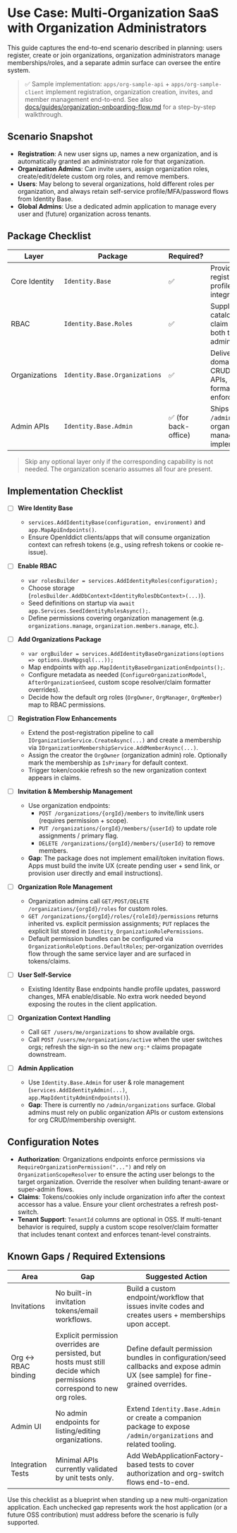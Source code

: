 # Use Case: Multi-Organization SaaS with Organization Administrators

This guide captures the end-to-end scenario described in planning: users register, create or join organizations, organization administrators manage memberships/roles, and a separate admin surface can oversee the entire system.

> ✅ Sample implementation: `apps/org-sample-api` + `apps/org-sample-client` implement registration, organization creation, invites, and member management end-to-end. See also [docs/guides/organization-onboarding-flow.md](organization-onboarding-flow.md) for a step-by-step walkthrough.

## Scenario Snapshot

- **Registration**: A new user signs up, names a new organization, and is automatically granted an administrator role for that organization.
- **Organization Admins**: Can invite users, assign organization roles, create/edit/delete custom org roles, and remove members.
- **Users**: May belong to several organizations, hold different roles per organization, and always retain self-service profile/MFA/password flows from Identity Base.
- **Global Admins**: Use a dedicated admin application to manage every user and (future) organization across tenants.

## Package Checklist

| Layer | Package | Required? | Notes |
| --- | --- | --- | --- |
| Core Identity | `Identity.Base` | ✅ | Provides registration/login, MFA, profile APIs, OpenIddict integration. |
| RBAC | `Identity.Base.Roles` | ✅ | Supplies permission catalog, role seeding, claim formatter used by both the public APIs and admin surfaces. |
| Organizations | `Identity.Base.Organizations` | ✅ | Delivers organization domain + CRUD/Membership/Role APIs, organization claim formatter, scope enforcement. |
| Admin APIs | `Identity.Base.Admin` | ✅ (for back-office) | Ships `/admin/users` & `/admin/roles` endpoints; organization management is **not** implemented yet. |

> Skip any optional layer only if the corresponding capability is not needed. The organization scenario assumes all four are present.

## Implementation Checklist

- [ ] **Wire Identity Base**
  - `services.AddIdentityBase(configuration, environment)` and `app.MapApiEndpoints()`.
  - Ensure OpenIddict clients/apps that will consume organization context can refresh tokens (e.g., using refresh tokens or cookie re-issue).

- [ ] **Enable RBAC**
  - `var rolesBuilder = services.AddIdentityRoles(configuration);`
  - Choose storage (`rolesBuilder.AddDbContext<IdentityRolesDbContext>(...)`).
  - Seed definitions on startup via `await app.Services.SeedIdentityRolesAsync();`.
  - Define permissions covering organization management (e.g. `organizations.manage`, `organization.members.manage`, etc.).

- [ ] **Add Organizations Package**
  - `var orgBuilder = services.AddIdentityBaseOrganizations(options => options.UseNpgsql(...));`
  - Map endpoints with `app.MapIdentityBaseOrganizationEndpoints();`.
  - Configure metadata as needed (`ConfigureOrganizationModel`, `AfterOrganizationSeed`, custom scope resolver/claim formatter overrides).
  - Decide how the default org roles (`OrgOwner`, `OrgManager`, `OrgMember`) map to RBAC permissions.

- [ ] **Registration Flow Enhancements**
  - Extend the post-registration pipeline to call `IOrganizationService.CreateAsync(...)` and create a membership via `IOrganizationMembershipService.AddMemberAsync(...)`.
  - Assign the creator the `OrgOwner` (organization admin) role. Optionally mark the membership as `IsPrimary` for default context.
  - Trigger token/cookie refresh so the new organization context appears in claims.

- [ ] **Invitation & Membership Management**
  - Use organization endpoints:
    - `POST /organizations/{orgId}/members` to invite/link users (requires permission + scope).
    - `PUT /organizations/{orgId}/members/{userId}` to update role assignments / primary flag.
    - `DELETE /organizations/{orgId}/members/{userId}` to remove members.
  - **Gap**: The package does not implement email/token invitation flows. Apps must build the invite UX (create pending user + send link, or provision user directly and email instructions).

- [ ] **Organization Role Management**
  - Organization admins call `GET/POST/DELETE /organizations/{orgId}/roles` for custom roles.
  - `GET /organizations/{orgId}/roles/{roleId}/permissions` returns inherited vs. explicit permission assignments; `PUT` replaces the explicit list stored in `Identity_OrganizationRolePermissions`.
  - Default permission bundles can be configured via `OrganizationRoleOptions.DefaultRoles`; per-organization overrides flow through the same service layer and are surfaced in tokens/claims.

- [ ] **User Self-Service**
  - Existing Identity Base endpoints handle profile updates, password changes, MFA enable/disable. No extra work needed beyond exposing the routes in the client application.

- [ ] **Organization Context Handling**
  - Call `GET /users/me/organizations` to show available orgs.
  - Call `POST /users/me/organizations/active` when the user switches orgs; refresh the sign-in so the new `org:*` claims propagate downstream.

- [ ] **Admin Application**
  - Use `Identity.Base.Admin` for user & role management (`services.AddIdentityAdmin(...)`, `app.MapIdentityAdminEndpoints()`).
  - **Gap**: There is currently no `/admin/organizations` surface. Global admins must rely on public organization APIs or custom extensions for org CRUD/membership oversight.

## Configuration Notes

- **Authorization**: Organizations endpoints enforce permissions via `RequireOrganizationPermission("...")` and rely on `OrganizationScopeResolver` to ensure the acting user belongs to the target organization. Override the resolver when building tenant-aware or super-admin flows.
- **Claims**: Tokens/cookies only include organization info after the context accessor has a value. Ensure your client orchestrates a refresh post-switch.
- **Tenant Support**: `TenantId` columns are optional in OSS. If multi-tenant behavior is required, supply a custom scope resolver/claim formatter that includes tenant context and enforces tenant-level constraints.

## Known Gaps / Required Extensions

| Area | Gap | Suggested Action |
| --- | --- | --- |
| Invitations | No built-in invitation tokens/email workflows. | Build a custom endpoint/workflow that issues invite codes and creates users + memberships upon accept. |
| Org ↔ RBAC binding | Explicit permission overrides are persisted, but hosts must still decide which permissions correspond to new org roles. | Define default permission bundles in configuration/seed callbacks and expose admin UX (see sample) for fine-grained overrides. |
| Admin UI | No admin endpoints for listing/editing organizations. | Extend `Identity.Base.Admin` or create a companion package to expose `/admin/organizations` and related tooling. |
| Integration Tests | Minimal APIs currently validated by unit tests only. | Add WebApplicationFactory-based tests to cover authorization and org-switch flows end-to-end. |

Use this checklist as a blueprint when standing up a new multi-organization application. Each unchecked gap represents work the host application (or a future OSS contribution) must address before the scenario is fully supported.
